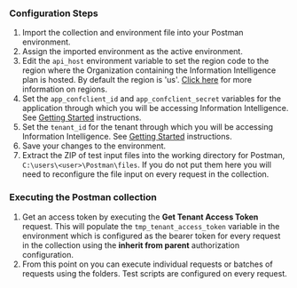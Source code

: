 ### Configuration Steps

1.  Import the collection and environment file into your Postman environment.
2.  Assign the imported environment as the active environment.
3.  Edit the `api_host` environment variable to set the region code to the region where the Organization containing the Information Intelligence plan is hosted. By default the region is 'us'. [Click here](https://developer.opentext.com/cloud-platform/documentation/authentication#region) for more information on regions.
4.  Set the `app_confclient_id` and `app_confclient_secret` variables for the application through which you will be accessing Information Intelligence. See [Getting Started](https://developer.opentext.com/services/products/information-intelligence/tutorials/getting-started-information-intelligence/2) instructions.
5.  Set the `tenant_id` for the tenant through which you will be accessing Information Intelligence. See [Getting Started](https://developer.opentext.com/services/products/information-intelligence/tutorials/getting-started-information-intelligence/2) instructions.
6.  Save your changes to the environment.
7.  Extract the ZIP of test input files into the working directory for Postman, `C:\users\<user>\Postman\files`. If you do not put them here you will need to reconfigure the file input on every request in the collection.

### Executing the Postman collection

1.  Get an access token by executing the **Get Tenant Access Token** request. This will populate the `tmp_tenant_access_token` variable in the environment which is configured as the bearer token for every request in the collection using the **inherit from parent** authorization configuration.
2.  From this point on you can execute individual requests or batches of requests using the folders. Test scripts are configured on every request.
